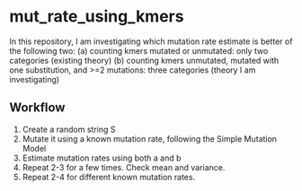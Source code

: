 # mut_rate_using_kmers
In this repository, I am investigating which mutation rate estimate is better of the following two:
(a) counting kmers mutated or unmutated: only two categories (existing theory)
(b) counting kmers unmutated, mutated with one substitution, and >=2 mutations: three categories (theory I am investigating)

## Workflow
1. Create a random string S
2. Mutate it using a known mutation rate, following the Simple Mutation Model
3. Estimate mutation rates using both a and b
4. Repeat 2-3 for a few times. Check mean and variance.
5. Repeat 2-4 for different known mutation rates.